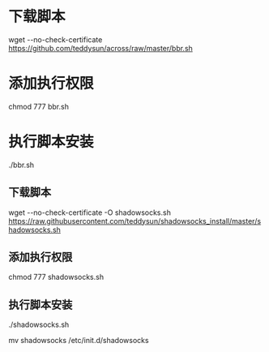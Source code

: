 # 下载脚本
wget --no-check-certificate https://github.com/teddysun/across/raw/master/bbr.sh

# 添加执行权限
chmod 777 bbr.sh

# 执行脚本安装
./bbr.sh


## 下载脚本
wget --no-check-certificate -O shadowsocks.sh https://raw.githubusercontent.com/teddysun/shadowsocks_install/master/shadowsocks.sh

## 添加执行权限
chmod 777 shadowsocks.sh

## 执行脚本安装
./shadowsocks.sh

mv shadowsocks /etc/init.d/shadowsocks
